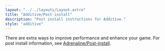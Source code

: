 ```yaml
---
layout: "../../layouts/Layout.astro"
title: "Additive/Post-install"
description: "Post install instructions for Additive."
style: "additive"
---
```


There are extra ways to improve performance and enhance your game. For post install information, see [Adrenaline/Post-install](/adrenaline/post-install).
